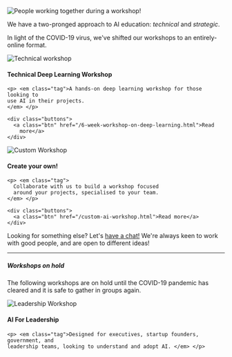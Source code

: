 <div class="hero-image">
  <img src="/images/workshop-action-photos/image4_720.jpg"
    alt="People working together during a workshop!" />
</div> 

<p> We have a two-pronged approach to AI education: <em>technical</em> and
<em>strategic</em>. 

In light of the COVID-19 virus, we've shifted our workshops to an
entirely-online format.
</p>

<div class="workshops">
  <!-- ** technical workshop -->
  <div class="workshop" id="technical-workshop" onclick="document.location = '/technical-deep-learning-workshop.html'">
    <div class="icon"><img src="/images/icons/code.png" alt="Technical workshop" /></div>
    <h4> Technical Deep Learning Workshop
    </h4>

    <p> <em class="tag">A hands-on deep learning workshop for those looking to
    use AI in their projects.
    </em> </p>

    <div class="buttons">
      <a class="btn" href="/6-week-workshop-on-deep-learning.html">Read
        more</a>
    </div>
  </div>


  <!-- ** "Make your own!" -->
  <div class="workshop" id="custom-ai-workshop" onclick="document.location = '/custom-ai-workshop.html'">
    <div class="icon"><img src="/images/icons/diy.png" alt="Custom Workshop" /></div>
    <h4>Create your own!
    </h4>

    <p> <em class="tag"> 
      Collaborate with us to build a workshop focused
      around your projects, specialised to your team.
    </em> </p>

    <div class="buttons">
      <a class="btn" href="/custom-ai-workshop.html">Read more</a> 
    </div>
  </div>

  <p>Looking for something else? Let's <a href="/contact.html">have a chat!</a> 
  We're always keen to work with good people, and are open to different
  ideas! </p>

  <hr />
</div>

<h5>Workshops on hold</h5>

<p>The following workshops are on hold until the COVID-19 pandemic has
cleared and it is safe to gather in groups again.
</p>

<div class="workshops">
  <!-- ** AI For Leadership -->
  <div class="workshop on-hold" id="ai-for-leadership">
    <div class="icon"><img src="/images/icons/rocket.png" alt="Leadership Workshop" /></div>
    <h4>AI For Leadership
    </h4>

    <p> <em class="tag">Designed for executives, startup founders, government, and
    leadership teams, looking to understand and adopt AI. </em> </p>

  </div>
</div>
